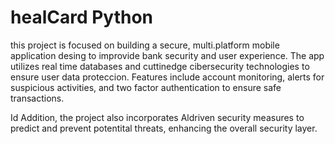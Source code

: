 # healCard Python

this project is focused on building a secure, multi.platform mobile application desing to improvide bank security and user experience.
The app utilizes real time databases and cuttinedge cibersecurity technologies to ensure user data proteccion. Features include account monitoring,
alerts for suspicious activities, and two factor authentication to ensure safe transactions.

Id Addition, the project also incorporates Aldriven security measures to predict and prevent potentital threats, enhancing the overall security layer.


